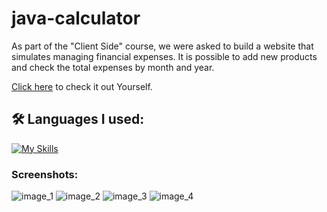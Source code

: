 # java-calculator
As part of the "Client Side" course, we were asked to build a website that simulates managing financial expenses. It is possible to add new products and check the total expenses by month and year.

[Click here](https://chipper-bombolone-80b026.netlify.app/) to check it out Yourself.

<h2>🛠 Languages I used:</h2>

[![My Skills](https://skillicons.dev/icons?i=js,html,css)](https://skillicons.dev)

<h3>Screenshots:</h3>


![image_1](/screenshots/image_1.png?raw=true "Optional Title")
![image_2](/screenshots/image_2.png?raw=true "Optional Title")
![image_3](/screenshots/image_3.png?raw=true "Optional Title")
![image_4](/screenshots/image_4.png?raw=true "Optional Title")
